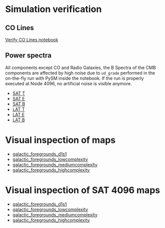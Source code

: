 # Simulation verification

## CO Lines

[Verify CO Lines notebook](verify_CO.ipynb)

## Power spectra

All components except CO and Radio Galaxies,
the B Spectra of the CMB components are affected by high noise due to `ud_grade` performed in the on-the-fly run with PySM inside the notebook.
If the run is properly executed at Nside 4096, no artificial noise is visible anymore.

* [SAT T](https://nbviewer.org/gist/zonca/a55ae7752c39c8274c17ed829dc7c138)
* [SAT E](https://nbviewer.org/gist/zonca/c4ca5c3b321788dae65c5d36eb7700b3)
* [SAT B](https://nbviewer.org/gist/zonca/e403f0adc49e50b42ebdacaf2c10f2c9)
* [LAT T](https://nbviewer.org/gist/zonca/950b8d863f1bbd751b50e29898fed2f5)
* [LAT E](https://nbviewer.org/gist/zonca/cb898d97386a8da9b0a5d0379b16188f)
* [LAT B](https://nbviewer.org/gist/zonca/4dc9d357afaa0af6514bf4aaa2683896)

# Visual inspection of maps

* [galactic_foregrounds_d1s1](https://nbviewer.org/gist/zonca/da7e9df97c499337e811c9f9fd9ec6f8)
* [galactic_foregrounds_lowcomplexity](https://nbviewer.org/gist/zonca/7ea202cd47a003b8592d6c816f1f2fe5)
* [galactic_foregrounds_mediumcomplexity](https://nbviewer.org/gist/zonca/3f6266027d674fd931e1895fc248b9f1)
* [galactic_foregrounds_highcomplexity](https://nbviewer.org/gist/zonca/2c7f768d2ab1acd026f64fb120192b3f)
# Visual inspection of SAT 4096 maps

* [galactic_foregrounds_d1s1](https://nbviewer.org/gist/zonca/d5a8482408a9a0b891e00a7ca8d8d729)
* [galactic_foregrounds_lowcomplexity](https://nbviewer.org/gist/zonca/882b86cf68fed44bed1fea9f636700a9)
* [galactic_foregrounds_mediumcomplexity](https://nbviewer.org/gist/zonca/fc513cb86c587ec1376dd15b1d70f6df)
* [galactic_foregrounds_highcomplexity](https://nbviewer.org/gist/zonca/f2e9ba879353b1bda39067945b298c1c)
